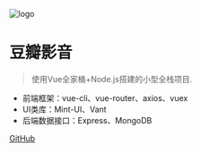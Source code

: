 
![logo](https://docsify.js.org/_media/icon.svg)
 
# 豆瓣影音
 
> 使用Vue全家桶+Node.js搭建的小型全栈项目.
 
* 前端框架：vue-cli、vue-router、axios、vuex
* UI类库：Mint-UI、Vant
* 后端数据接口：Express、MongoDB
 
[GitHub](https://github.com/Hanxueqing/Douban-Movie.git)

